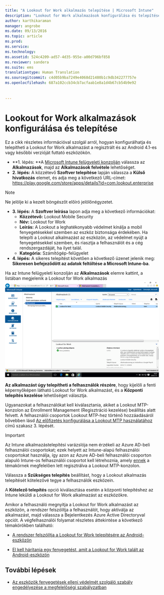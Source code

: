 ```yaml
---
title: "A Lookout for Work alkalmazás telepítése | Microsoft Intune"
description: "Lookout for Work alkalmazások konfigurálása és telepítése Android operációs rendszeren."
author: karthikaraman
manager: angrobe
ms.date: 09/13/2016
ms.topic: article
ms.prod: 
ms.service: 
ms.technology: 
ms.assetid: 524c4209-ad57-4d35-955e-a00d796bf858
ms.reviewer: sandera
ms.suite: ems
translationtype: Human Translation
ms.sourcegitcommit: c4d05b9ba7249e4068d21480b1c9db342277757e
ms.openlocfilehash: 687a102ccb34cb7acfaab1e8a1d4b67cb54b9e92


---
```


# Lookout for Work alkalmazások konfigurálása és telepítése
Ez a cikk részletes információval szolgál arról, hogyan konfigurálhatja és telepítheti a Lookout for Work alkalmazást a regisztrált és az Android 4.1-es vagy későbbi verzióját futtató eszközökön.

* **1. lépés: **A [Microsoft Intune felügyeleti konzolján](https://manage.microsoft.com) válassza az **Alkalmazások**, majd az **Alkalmazások felvétele** lehetőséget.   
* **2. lépés:** A közzétevő **Szoftver telepítése** lapján válassza a **Külső hivatkozás** elemet, és adja meg a következő URL-címet: https://play.google.com/store/apps/details?id=com.lookout.enterprise
>[!NOTE]
>Ne jelölje ki a kezelt böngészőt előíró jelölőnégyzetet.

* **3. lépés:** A **Szoftver leírása** lapon adja meg a következő információkat:
  * **Közzétevő:** Lookout Mobile Security
  * **Név:** Lookout for Work
  * **Leírás:** A Lookout a leghatékonyabb védelmet kínálja a mobil fenyegetésekkel szemben az eszköz biztonsága érdekében. Ha telepíti a Lookout alkalmazást az eszközön, az védelmet nyújt a fenyegetésekkel szemben, és riasztja a felhasználót és a cég rendszergazdáját, ha ilyet talál.
  * **Kategória:** Számítógép-felügyelet
* **4. lépés:** A sikeres telepítést követően a következő üzenet jelenik meg: **Sikeresen befejeződött az adatok feltöltése a Microsoft Intune-ba**.

Ha az Intune felügyeleti konzolján az **Alkalmazások** elemre kattint, a listában megjelenik a Lookout for Work alkalmazás ![az Intune felügyeleti konzolja Alkalmazások lapjának képernyőképe, amelyen a listában látható a Lookout for Work alkalmazás](../media/mtp/lookout-app-listed-intune-console.png)

**Az alkalmazást úgy telepítheti a felhasználók részére**, hogy kijelöli a fenti képernyőképen látható Lookout for Work alkalmazást, és a **Központi telepítés kezelése** lehetőséget választja.

Ugyanazokat a felhasználókat kell kiválasztania, akiket a Lookout MTP-konzolon az Enrollment Management (Regisztráció kezelése) beállítás alatt felvett.  A felhasználói csoportok Lookout MTP-hez történő hozzáadásáról bővebben lásd [Az előfizetés konfigurálása a Lookout MTP használatához](set-up-your-subscription-with-lookout-mtp#configure-your-subscription-with-lookout-mtp) című szakasz 3. lépését.
>[!IMPORTANT]
> Az Intune alkalmazástelepítési varázslója nem érzékeli az Azure AD-beli felhasználói csoportokat; ezek helyett az Intune-alapú felhasználói csoportokat használja, így azon az Azure AD-beli felhasználói csoporton alapuló Intune-os felhasználói csoportot kell létrehoznia, amely [ennek](plan-your-user-and-device-groups.md) a témakörnek megfelelően lett regisztrálva a Lookout MTP-konzolon.

Válassza a **Szükséges telepítés** beállítást, hogy a Lookout alkalmazás telepítését kötelezővé tegye a felhasználók eszközein.


A **Kötelező telepítés** opció kiválasztása esetén a központi telepítéshez az Intune leküldi a Lookout for Work alkalmazást az eszközökre.   

Amikor a felhasználó megnyitja a Lookout for Work alkalmazást az eszközön, a rendszer felszólítja a felhasználót, hogy aktiválja az alkalmazást, majd válassza a Bejelentkezés Azure Active Directoryval opciót. A végfelhasználói folyamat részletes áttekintése a következő témakörökben található:

* [A rendszer felszólítja a Lookout for Work telepítésére az Android-eszközön](http://docs.microsoft.com/intune/enduser/you-are-prompted-to-install-lookout-for-work-android)

* [El kell hárítania egy fenyegetést, amit a Lookout for Work talált az Android-eszközön](http://docs.microsoft.com/intune/enduser/you-need-to-resolve-a-threat-found-by-lookout-for-work-android)

## További lépések
* [Az eszközök fenyegetések elleni védelmét szolgáló szabály engedélyezése a megfelelőségi szabályzatban](enable-device-threat-protection-rule-in-compliance-policy.md)



<!--HONumber=Sep16_HO3-->


